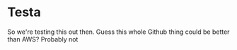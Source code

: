 # Testa
So we're testing this out then. Guess this whole Github thing could be better than AWS? Probably not
